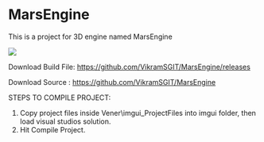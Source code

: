 # MarsEngine
This is a project for 3D engine named MarsEngine

<img src="https://github.com/VikramSGIT/MarsEngine/tree/master/Branding/MarsEngine/MarsEngine.jpg">

Download Build File: https://github.com/VikramSGIT/MarsEngine/releases

Download Source    : https://github.com/VikramSGIT/MarsEngine

STEPS TO COMPILE PROJECT:
1. Copy project files inside Vener\imgui_ProjectFiles into imgui folder, then load visual studios solution.
2. Hit Compile Project.
